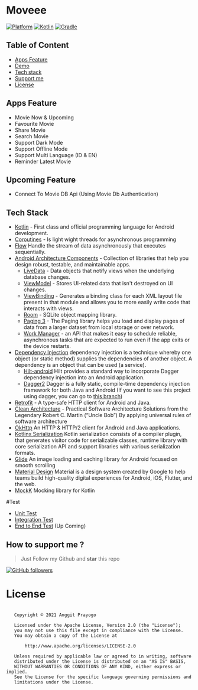 
# Moveee
 [![Platform](https://img.shields.io/badge/platform-Android-green.svg)](http://developer.android.com/index.html) [![Kotlin](https://img.shields.io/badge/kotlin-1.4.21-orange.svg)](http://kotlinlang.org) [![Gradle](https://img.shields.io/badge/gradle-4.0.0-%2366DCB8.svg)](https://developer.android.com/studio/releases/gradle-plugin)

## Table of Content
- [Apps Feature](#apps-feature)
- [Demo](#demo)
- [Tech stack](#built-with)
- [Support me](#How-to-support-me-?-)
- [License](#license)

## Apps Feature
- Movie Now & Upcoming
- Favourite Movie
- Share Movie
- Search Movie
- Support Dark Mode
- Support Offline Mode
- Support Multi Language (ID & EN)
- Reminder Latest Movie

## Upcoming Feature
- Connect To Movie DB Api (Using Movie Db Authentication)

## Tech Stack
- [Kotlin](https://kotlinlang.org/) - First class and official programming language for Android development.
- [Coroutines](https://kotlinlang.org/docs/reference/coroutines-overview.html) - Is light wight threads for asynchronous programming
- [Flow](https://developer.android.com/kotlin/flow) Handle the stream of data asynchronously that executes sequentially.
- [Android Architecture Components](https://developer.android.com/topic/libraries/architecture) - Collection of libraries that help you design robust, testable, and maintainable apps.
   - [LiveData](https://developer.android.com/topic/libraries/architecture/livedata) - Data objects that notify views when the underlying database changes.
   - [ViewModel](https://developer.android.com/topic/libraries/architecture/viewmodel) - Stores UI-related data that isn't destroyed on UI changes.
   - [ViewBinding](https://developer.android.com/topic/libraries/view-binding) - Generates a binding class for each XML layout file present in that module and allows you to more easily write code that interacts with views.
   - [Room](https://developer.android.com/topic/libraries/architecture/room) - SQLite object mapping library.
   - [Paging 3](https://developer.android.com/topic/libraries/architecture/paging/v3-overview) - The Paging library helps you load and display pages of data from a larger dataset from local storage or over network.
   - [Work Manager](https://developer.android.com/topic/libraries/architecture/workmanager) - an API that makes it easy to schedule reliable, asynchronous tasks that are expected to run even if the app exits or the device restarts.
- [Dependency Injection](https://developer.android.com/training/dependency-injection) dependency injection is a technique whereby one object (or static method) supplies the dependencies of another object. A dependency is an object that can be used (a service).
    - [Hilt-android](https://dagger.dev/hilt/) Hilt provides a standard way to incorporate Dagger dependency injection into an Android application.
    - [Dagger2](https://dagger.dev/dev-guide/) Dagger is a fully static, compile-time dependency injection framework for both Java and Android (If you want to see this project using dagger, you can go to [this branch](https://github.com/Aditprayogo/GithubUsers/tree/old-dagger))
- [Retrofit](https://square.github.io/retrofit/) - A type-safe HTTP client for Android and Java.
- [Clean Architecture](https://blog.cleancoder.com/uncle-bob/2012/08/13/the-clean-architecture.html/) - Practical Software Architecture Solutions from the Legendary Robert C. Martin (“Uncle Bob”) By applying universal rules of software architecture
- [OkHttp](http://square.github.io/okhttp/) An HTTP & HTTP/2 client for Android and Java applications.
- [Kotlinx Serialization](https://github.com/google/gson) Kotlin serialization consists of a compiler plugin, that generates visitor code for serializable classes, runtime library with core serialization API and support libraries with various serialization formats.
- [Glide](https://github.com/bumptech/glide) An image loading and caching library for Android focused on smooth scrolling
- [Material Design](https://material.io/develop/android/docs/getting-started) Material is a design system created by Google to help teams build high-quality digital experiences for Android, iOS, Flutter, and the web.
- [MockK](https://mockk.io/) Mocking library for Kotlin

#Test
- [Unit Test](https://developer.android.com/training/testing/unit-testing/) 
- [Integration Test](https://developer.android.com/training/testing/unit-testing/) 
- [End to End Test](https://developer.android.com/training/testing/unit-testing/) (Up Coming) 


## How to support me ?
> Just Follow my Github and **star** this repo

<a href="https://github.com/anggit97" target="blank">![GitHub followers](https://img.shields.io/github/followers/anggit97?style=social)</a>


# License
```

   Copyright © 2021 Anggit Prayogo

   Licensed under the Apache License, Version 2.0 (the "License");
   you may not use this file except in compliance with the License.
   You may obtain a copy of the License at

       http://www.apache.org/licenses/LICENSE-2.0

   Unless required by applicable law or agreed to in writing, software
   distributed under the License is distributed on an "AS IS" BASIS,
   WITHOUT WARRANTIES OR CONDITIONS OF ANY KIND, either express or implied.
   See the License for the specific language governing permissions and
   limitations under the License.

```


